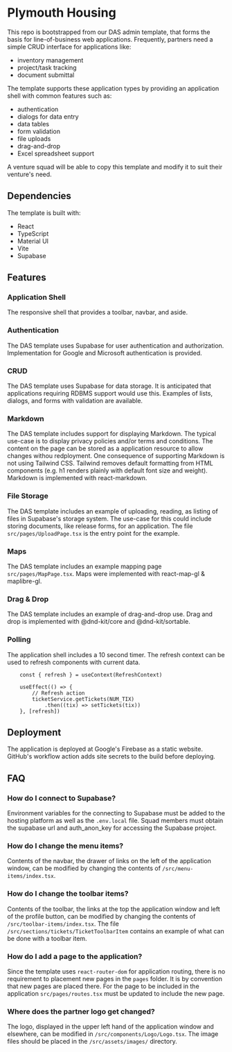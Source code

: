 # Plymouth Housing

This repo is bootstrapped from our DAS admin template, that forms the basis for line-of-business web applications.  Frequently, partners need a simple CRUD interface for applications like:
* inventory management
* project/task tracking
* document submittal

The template supports these application types by providing an application shell with common features such as:
* authentication
* dialogs for data entry
* data tables
* form validation
* file uploads
* drag-and-drop
* Excel spreadsheet support

A venture squad will be able to copy this template and modify it to suit their venture's need.

## Dependencies
The template is built with:
* React
* TypeScript
* Material UI
* Vite
* Supabase

## Features
### Application Shell
The responsive shell that provides a toolbar, navbar, and aside. 

### Authentication
The DAS template uses Supabase for user authentication and authorization.  Implementation for Google and Microsoft authentication is provided.

### CRUD
The DAS template uses Supabase for data storage.  It is anticipated that applications requiring RDBMS support would use this.  Examples of lists, dialogs, and forms with validation are available.

### Markdown
The DAS template includes support for displaying Markdown. The typical use-case is to display privacy policies and/or terms and conditions.  The content on the page can be stored as a application resource to allow changes withou redployment.  One consequence of supporting Markdown is not using Tailwind CSS.  Tailwind removes default formatting from HTML components (e.g. h1 renders plainly with default font size and weight). Markdown is implemented with react-markdown.

### File Storage
The DAS template includes an example of uploading, reading, as listing of files in Supabase's storage system.  The use-case for this could include storing documents, like release forms, for an application. The file `src/pages/UploadPage.tsx` is the entry point for the example.

### Maps
The DAS template includes an example mapping page `src/pages/MapPage.tsx`.  Maps were implemented with react-map-gl & maplibre-gl.

### Drag & Drop
The DAS template includes an example of drag-and-drop use. Drag and drop is implemented with @dnd-kit/core and @dnd-kit/sortable.

### Polling
The application shell includes a 10 second timer. The refresh context can be used to refresh components with current data.

```
    const { refresh } = useContext(RefreshContext)

    useEffect(() => {
        // Refresh action
        ticketService.getTickets(NUM_TIX)
            .then((tix) => setTickets(tix))
    }, [refresh])
```

## Deployment
The application is deployed at Google's Firebase as a static website.  GitHub's workflow action adds site secrets to the build before deploying.

## FAQ
### How do I connect to Supabase?
Environment variables for the connecting to Supabase must be added to the hosting platform as well as the `.env.local` file.  Squad members must obtain the supabase url and auth_anon_key for accessing the Supabase project.

### How do I change the menu items?
Contents of the navbar, the drawer of links on the left of the application window, can be modified by changing the contents of `/src/menu-items/index.tsx`.

### How do I change the toolbar items?
Contents of the toolbar, the links at the top the application window and left of the profile button, can be modified by changing the contents of `/src/toolbar-items/index.tsx`. The file `/src/sections/tickets/TicketToolbarItem` contains an example of what can be done with a toolbar item.

### How do I add a page to the application?
Since the template uses `react-router-dom` for application routing, there is no requirement to placement new pages in the `pages` folder.  It is by convention that new pages are placed there.  For the page to be included in the application `src/pages/routes.tsx` must be updated to include the new page.

### Where does the partner logo get changed?
The logo, displayed in the upper left hand of the application window and elsewhere, can be modified in `/src/components/Logo/Logo.tsx`.  The image files should be placed in the `/src/assets/images/` directory.
